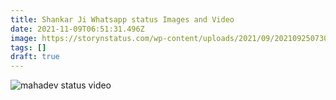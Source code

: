 ```yaml
---
title: Shankar Ji Whatsapp status Images and Video
date: 2021-11-09T06:51:31.496Z
image: https://storynstatus.com/wp-content/uploads/2021/09/202109250730131632554010_thumb1.webp
tags: []
draft: true
---
```

![mahadev status video](https://storynstatus.com/wp-content/uploads/2021/09/202109250709111632553869_thumb1.webp "Mahadev Ke Bhakt He Dialogue Mahadev Status Video")